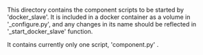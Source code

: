 This directory contains the component scripts to be started by 
'docker_slave'. It is included in a docker container as a volume
in '_configure.py', and any changes in its name should be reflected in
'_start_docker_slave' function.

It contains currently only one script, 'component.py' .

